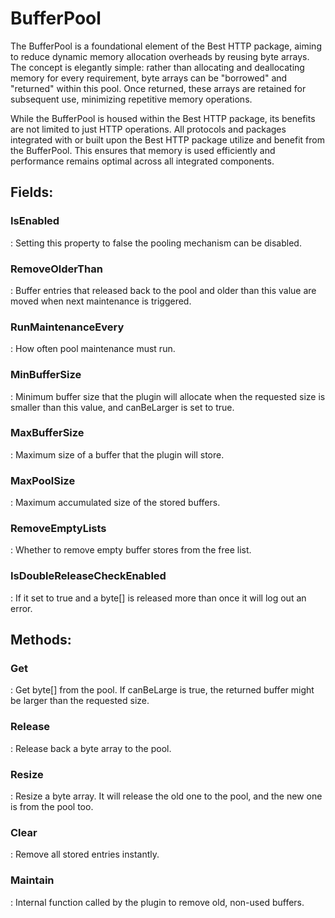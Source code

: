 # BufferPool

The BufferPool is a foundational element of the Best HTTP package, aiming to reduce dynamic memory allocation overheads by reusing byte arrays. The concept is elegantly simple: rather than allocating and deallocating memory for every requirement, byte arrays can be "borrowed" and "returned" within this pool. Once returned, these arrays are retained for subsequent use, minimizing repetitive memory operations. 

While the BufferPool is housed within the Best HTTP package, its benefits are not limited to just HTTP operations. All protocols and packages integrated with or built upon the Best HTTP package utilize and benefit from the BufferPool. This ensures that memory is used efficiently and performance remains optimal across all integrated components.

## **Fields**:
### **IsEnabled**
: Setting this property to false the pooling mechanism can be disabled. 
### **RemoveOlderThan**
: Buffer entries that released back to the pool and older than this value are moved when next maintenance is triggered. 
### **RunMaintenanceEvery**
: How often pool maintenance must run. 
### **MinBufferSize**
: Minimum buffer size that the plugin will allocate when the requested size is smaller than this value, and canBeLarger is set to true. 
### **MaxBufferSize**
: Maximum size of a buffer that the plugin will store. 
### **MaxPoolSize**
: Maximum accumulated size of the stored buffers. 
### **RemoveEmptyLists**
: Whether to remove empty buffer stores from the free list. 
### **IsDoubleReleaseCheckEnabled**
: If it set to true and a byte[] is released more than once it will log out an error. 
## **Methods**:

### **Get**
: Get byte[] from the pool. If canBeLarge is true, the returned buffer might be larger than the requested size. 

### **Release**
: Release back a byte array to the pool. 

### **Resize**
: Resize a byte array. It will release the old one to the pool, and the new one is from the pool too. 

### **Clear**
: Remove all stored entries instantly. 

### **Maintain**
: Internal function called by the plugin to remove old, non-used buffers. 